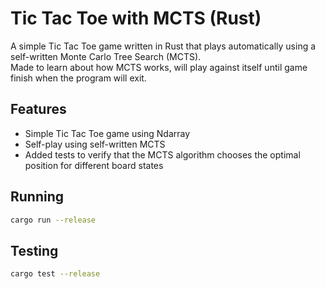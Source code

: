 # Tic Tac Toe with MCTS (Rust)

A simple Tic Tac Toe game written in Rust that plays automatically using a self-written Monte Carlo Tree Search (MCTS).  
Made to learn about how MCTS works, will play against itself until game finish when the program will exit.

## Features
- Simple Tic Tac Toe game using Ndarray
- Self-play using self-written MCTS
- Added tests to verify that the MCTS algorithm chooses the optimal position for different board states

## Running
```bash
cargo run --release
```
## Testing
```bash
cargo test --release
```
